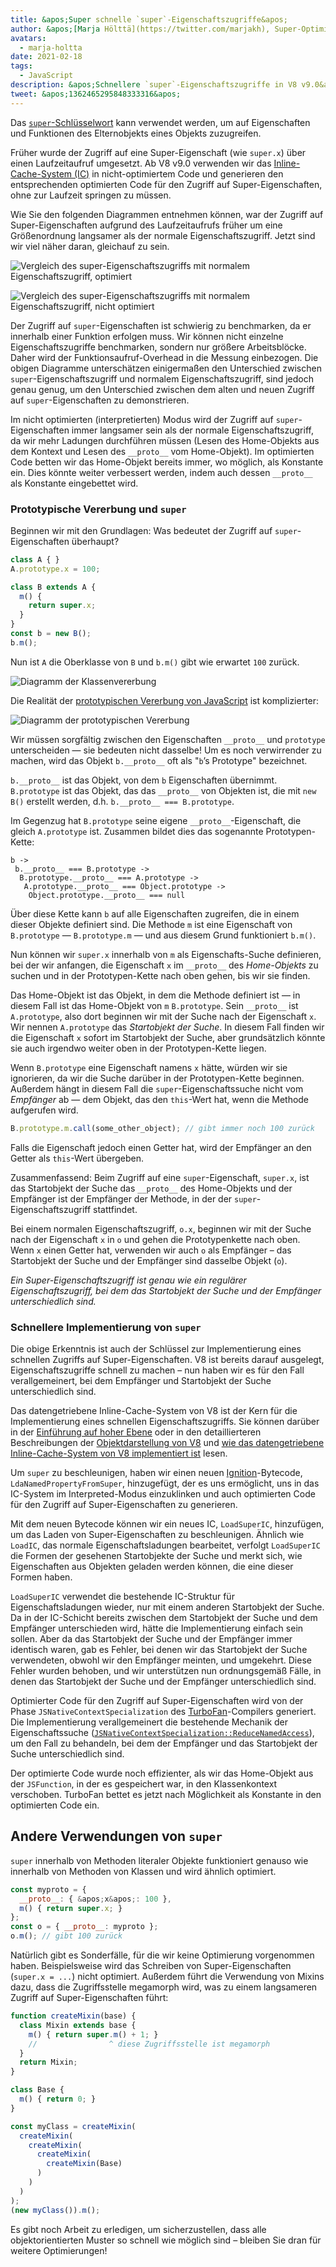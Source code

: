 ```yaml
---
title: &apos;Super schnelle `super`-Eigenschaftszugriffe&apos;
author: &apos;[Marja Hölttä](https://twitter.com/marjakh), Super-Optimierer&apos;
avatars:
  - marja-holtta
date: 2021-02-18
tags:
  - JavaScript
description: &apos;Schnellere `super`-Eigenschaftszugriffe in V8 v9.0&apos;
tweet: &apos;1362465295848333316&apos;
---
```


Das [`super`-Schlüsselwort](https://developer.mozilla.org/de/docs/Web/JavaScript/Reference/Operators/super) kann verwendet werden, um auf Eigenschaften und Funktionen des Elternobjekts eines Objekts zuzugreifen.

Früher wurde der Zugriff auf eine Super-Eigenschaft (wie `super.x`) über einen Laufzeitaufruf umgesetzt. Ab V8 v9.0 verwenden wir das [Inline-Cache-System (IC)](https://mathiasbynens.be/notes/shapes-ics) in nicht-optimiertem Code und generieren den entsprechenden optimierten Code für den Zugriff auf Super-Eigenschaften, ohne zur Laufzeit springen zu müssen.

<!--truncate-->
Wie Sie den folgenden Diagrammen entnehmen können, war der Zugriff auf Super-Eigenschaften aufgrund des Laufzeitaufrufs früher um eine Größenordnung langsamer als der normale Eigenschaftszugriff. Jetzt sind wir viel näher daran, gleichauf zu sein.

![Vergleich des `super`-Eigenschaftszugriffs mit normalem Eigenschaftszugriff, optimiert](/_img/fast-super/super-opt.svg)

![Vergleich des `super`-Eigenschaftszugriffs mit normalem Eigenschaftszugriff, nicht optimiert](/_img/fast-super/super-no-opt.svg)

Der Zugriff auf `super`-Eigenschaften ist schwierig zu benchmarken, da er innerhalb einer Funktion erfolgen muss. Wir können nicht einzelne Eigenschaftszugriffe benchmarken, sondern nur größere Arbeitsblöcke. Daher wird der Funktionsaufruf-Overhead in die Messung einbezogen. Die obigen Diagramme unterschätzen einigermaßen den Unterschied zwischen `super`-Eigenschaftszugriff und normalem Eigenschaftszugriff, sind jedoch genau genug, um den Unterschied zwischen dem alten und neuen Zugriff auf `super`-Eigenschaften zu demonstrieren.

Im nicht optimierten (interpretierten) Modus wird der Zugriff auf `super`-Eigenschaften immer langsamer sein als der normale Eigenschaftszugriff, da wir mehr Ladungen durchführen müssen (Lesen des Home-Objekts aus dem Kontext und Lesen des `__proto__` vom Home-Objekt). Im optimierten Code betten wir das Home-Objekt bereits immer, wo möglich, als Konstante ein. Dies könnte weiter verbessert werden, indem auch dessen `__proto__` als Konstante eingebettet wird.

### Prototypische Vererbung und `super`

Beginnen wir mit den Grundlagen: Was bedeutet der Zugriff auf `super`-Eigenschaften überhaupt?

```javascript
class A { }
A.prototype.x = 100;

class B extends A {
  m() {
    return super.x;
  }
}
const b = new B();
b.m();
```

Nun ist `A` die Oberklasse von `B` und `b.m()` gibt wie erwartet `100` zurück.

![Diagramm der Klassenvererbung](/_img/fast-super/inheritance-1.svg)

Die Realität der [prototypischen Vererbung von JavaScript](https://developer.mozilla.org/de/docs/Web/JavaScript/Inheritance_and_the_prototype_chain) ist komplizierter:

![Diagramm der prototypischen Vererbung](/_img/fast-super/inheritance-2.svg)

Wir müssen sorgfältig zwischen den Eigenschaften `__proto__` und `prototype` unterscheiden — sie bedeuten nicht dasselbe! Um es noch verwirrender zu machen, wird das Objekt `b.__proto__` oft als "`b`’s Prototype" bezeichnet.

`b.__proto__` ist das Objekt, von dem `b` Eigenschaften übernimmt. `B.prototype` ist das Objekt, das das `__proto__` von Objekten ist, die mit `new B()` erstellt werden, d.h. `b.__proto__ === B.prototype`.

Im Gegenzug hat `B.prototype` seine eigene `__proto__`-Eigenschaft, die gleich `A.prototype` ist. Zusammen bildet dies das sogenannte Prototypen-Kette:

```
b ->
 b.__proto__ === B.prototype ->
  B.prototype.__proto__ === A.prototype ->
   A.prototype.__proto__ === Object.prototype ->
    Object.prototype.__proto__ === null
```

Über diese Kette kann `b` auf alle Eigenschaften zugreifen, die in einem dieser Objekte definiert sind. Die Methode `m` ist eine Eigenschaft von `B.prototype` — `B.prototype.m` — und aus diesem Grund funktioniert `b.m()`.

Nun können wir `super.x` innerhalb von `m` als Eigenschafts-Suche definieren, bei der wir anfangen, die Eigenschaft `x` im `__proto__` des *Home-Objekts* zu suchen und in der Prototypen-Kette nach oben gehen, bis wir sie finden.

Das Home-Objekt ist das Objekt, in dem die Methode definiert ist — in diesem Fall ist das Home-Objekt von `m` `B.prototype`. Sein `__proto__` ist `A.prototype`, also dort beginnen wir mit der Suche nach der Eigenschaft `x`. Wir nennen `A.prototype` das *Startobjekt der Suche*. In diesem Fall finden wir die Eigenschaft `x` sofort im Startobjekt der Suche, aber grundsätzlich könnte sie auch irgendwo weiter oben in der Prototypen-Kette liegen.

Wenn `B.prototype` eine Eigenschaft namens `x` hätte, würden wir sie ignorieren, da wir die Suche darüber in der Prototypen-Kette beginnen. Außerdem hängt in diesem Fall die `super`-Eigenschaftssuche nicht vom *Empfänger* ab — dem Objekt, das den `this`-Wert hat, wenn die Methode aufgerufen wird.

```javascript
B.prototype.m.call(some_other_object); // gibt immer noch 100 zurück
```

Falls die Eigenschaft jedoch einen Getter hat, wird der Empfänger an den Getter als `this`-Wert übergeben.

Zusammenfassend: Beim Zugriff auf eine `super`-Eigenschaft, `super.x`, ist das Startobjekt der Suche das `__proto__` des Home-Objekts und der Empfänger ist der Empfänger der Methode, in der der `super`-Eigenschaftszugriff stattfindet.

Bei einem normalen Eigenschaftszugriff, `o.x`, beginnen wir mit der Suche nach der Eigenschaft `x` in `o` und gehen die Prototypenkette nach oben. Wenn `x` einen Getter hat, verwenden wir auch `o` als Empfänger – das Startobjekt der Suche und der Empfänger sind dasselbe Objekt (`o`).

*Ein Super-Eigenschaftszugriff ist genau wie ein regulärer Eigenschaftszugriff, bei dem das Startobjekt der Suche und der Empfänger unterschiedlich sind.*

### Schnellere Implementierung von `super`

Die obige Erkenntnis ist auch der Schlüssel zur Implementierung eines schnellen Zugriffs auf Super-Eigenschaften. V8 ist bereits darauf ausgelegt, Eigenschaftszugriffe schnell zu machen – nun haben wir es für den Fall verallgemeinert, bei dem Empfänger und Startobjekt der Suche unterschiedlich sind.

Das datengetriebene Inline-Cache-System von V8 ist der Kern für die Implementierung eines schnellen Eigenschaftszugriffs. Sie können darüber in der [Einführung auf hoher Ebene](https://mathiasbynens.be/notes/shapes-ics) oder in den detaillierteren Beschreibungen der [Objektdarstellung von V8](https://v8.dev/blog/fast-properties) und [wie das datengetriebene Inline-Cache-System von V8 implementiert ist](https://docs.google.com/document/d/1mEhMn7dbaJv68lTAvzJRCQpImQoO6NZa61qRimVeA-k/edit?usp=sharing) lesen.

Um `super` zu beschleunigen, haben wir einen neuen [Ignition](https://v8.dev/docs/ignition)-Bytecode, `LdaNamedPropertyFromSuper`, hinzugefügt, der es uns ermöglicht, uns in das IC-System im Interpreted-Modus einzuklinken und auch optimierten Code für den Zugriff auf Super-Eigenschaften zu generieren.

Mit dem neuen Bytecode können wir ein neues IC, `LoadSuperIC`, hinzufügen, um das Laden von Super-Eigenschaften zu beschleunigen. Ähnlich wie `LoadIC`, das normale Eigenschaftsladungen bearbeitet, verfolgt `LoadSuperIC` die Formen der gesehenen Startobjekte der Suche und merkt sich, wie Eigenschaften aus Objekten geladen werden können, die eine dieser Formen haben.

`LoadSuperIC` verwendet die bestehende IC-Struktur für Eigenschaftsladungen wieder, nur mit einem anderen Startobjekt der Suche. Da in der IC-Schicht bereits zwischen dem Startobjekt der Suche und dem Empfänger unterschieden wird, hätte die Implementierung einfach sein sollen. Aber da das Startobjekt der Suche und der Empfänger immer identisch waren, gab es Fehler, bei denen wir das Startobjekt der Suche verwendeten, obwohl wir den Empfänger meinten, und umgekehrt. Diese Fehler wurden behoben, und wir unterstützen nun ordnungsgemäß Fälle, in denen das Startobjekt der Suche und der Empfänger unterschiedlich sind.

Optimierter Code für den Zugriff auf Super-Eigenschaften wird von der Phase `JSNativeContextSpecialization` des [TurboFan](https://v8.dev/docs/turbofan)-Compilers generiert. Die Implementierung verallgemeinert die bestehende Mechanik der Eigenschaftssuche ([`JSNativeContextSpecialization::ReduceNamedAccess`](https://source.chromium.org/chromium/chromium/src/+/master:v8/src/compiler/js-native-context-specialization.cc;l=1130)), um den Fall zu behandeln, bei dem der Empfänger und das Startobjekt der Suche unterschiedlich sind.

Der optimierte Code wurde noch effizienter, als wir das Home-Objekt aus der `JSFunction`, in der es gespeichert war, in den Klassenkontext verschoben. TurboFan bettet es jetzt nach Möglichkeit als Konstante in den optimierten Code ein.

## Andere Verwendungen von `super`

`super` innerhalb von Methoden literaler Objekte funktioniert genauso wie innerhalb von Methoden von Klassen und wird ähnlich optimiert.

```javascript
const myproto = {
  __proto__: { &apos;x&apos;: 100 },
  m() { return super.x; }
};
const o = { __proto__: myproto };
o.m(); // gibt 100 zurück
```

Natürlich gibt es Sonderfälle, für die wir keine Optimierung vorgenommen haben. Beispielsweise wird das Schreiben von Super-Eigenschaften (`super.x = ...`) nicht optimiert. Außerdem führt die Verwendung von Mixins dazu, dass die Zugriffsstelle megamorph wird, was zu einem langsameren Zugriff auf Super-Eigenschaften führt:

```javascript
function createMixin(base) {
  class Mixin extends base {
    m() { return super.m() + 1; }
    //                ^ diese Zugriffsstelle ist megamorph
  }
  return Mixin;
}

class Base {
  m() { return 0; }
}

const myClass = createMixin(
  createMixin(
    createMixin(
      createMixin(
        createMixin(Base)
      )
    )
  )
);
(new myClass()).m();
```

Es gibt noch Arbeit zu erledigen, um sicherzustellen, dass alle objektorientierten Muster so schnell wie möglich sind – bleiben Sie dran für weitere Optimierungen!
